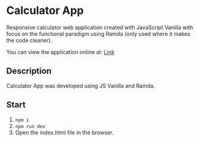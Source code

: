 # Calculator App

Responsive calculator web application created with JavaScript Vanilla with focus on the functional paradigm using Ramda (only used where it makes the code cleaner).

You can view the application online at: [Link](https://calculator-app-eta.vercel.app/)

## Description

Calculator App was developed using JS Vanilla and Ramda.

## Start

1. `npm i`
2. `npm run dev`
3. Open the index.html file in the browser.
